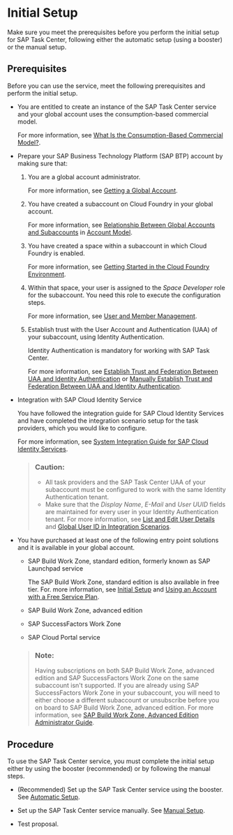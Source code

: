 <!-- loio834769400794464489f390350a82bbd6 -->

# Initial Setup

Make sure you meet the prerequisites before you perform the initial setup for SAP Task Center, following either the automatic setup \(using a booster\) or the manual setup.



<a name="loio834769400794464489f390350a82bbd6__section_z3b_p3y_x5b"/>

## Prerequisites

Before you can use the service, meet the following prerequisites and perform the initial setup.

-   You are entitled to create an instance of the SAP Task Center service and your global account uses the consumption-based commercial model.

    For more information, see [What Is the Consumption-Based Commercial Model?](https://help.sap.com/products/BTP/65de2977205c403bbc107264b8eccf4b/7047eb4a15a84ac7be3c8612179e6d1f.html).

-   Prepare your SAP Business Technology Platform \(SAP BTP\) account by making sure that:

    1.  You are a global account administrator.

        For more information, see [Getting a Global Account](https://help.sap.com/viewer/65de2977205c403bbc107264b8eccf4b/Cloud/en-US/d61c2819034b48e68145c45c36acba6e.html#loiod61c2819034b48e68145c45c36acba6e).

    2.  You have created a subaccount on Cloud Foundry in your global account.

        For more information, see [Relationship Between Global Accounts and Subaccounts](https://help.sap.com/viewer/3504ec5ef16548778610c7e89cc0eac3/Cloud/en-US/8ed4a705efa0431b910056c0acdbf377.html#loioeeda449cf252418a97e0f7c9abd30b9a) in [Account Model](https://help.sap.com/viewer/3504ec5ef16548778610c7e89cc0eac3/Cloud/en-US/8ed4a705efa0431b910056c0acdbf377.html).

    3.  You have created a space within a subaccount in which Cloud Foundry is enabled.

        For more information, see [Getting Started in the Cloud Foundry Environment](https://help.sap.com/viewer/65de2977205c403bbc107264b8eccf4b/Cloud/en-US/b328cc89ea14484d9655b8cfb8efb508.html).

    4.  Within that space, your user is assigned to the *Space Developer* role for the subaccount. You need this role to execute the configuration steps.

        For more information, see [User and Member Management](https://help.sap.com/viewer/3504ec5ef16548778610c7e89cc0eac3/Cloud/en-US/cc1c676b43904066abb2a4838cbd0c37.html).

    5.  Establish trust with the User Account and Authentication \(UAA\) of your subaccount, using Identity Authentication.

        Identity Authentication is mandatory for working with SAP Task Center.

        For more information, see [Establish Trust and Federation Between UAA and Identity Authentication](https://help.sap.com/docs/BTP/65de2977205c403bbc107264b8eccf4b/161f8f0cfac64c4fa2d973bc5f08a894.html) or [Manually Establish Trust and Federation Between UAA and Identity Authentication](https://help.sap.com/docs/BTP/65de2977205c403bbc107264b8eccf4b/7c6aa87459764b179aeccadccd4f91f3.html).


-   Integration with SAP Cloud Identity Service

    You have followed the integration guide for SAP Cloud Identity Services and have completed the integration scenario setup for the task providers, which you would like to configure.

    For more information, see [System Integration Guide for SAP Cloud Identity Services](https://help.sap.com/viewer/b95c3d5bab324a3a8409eee5267a5b75/Cloud/en-US).

    > ### Caution:  
    > -   All task providers and the SAP Task Center UAA of your subaccount must be configured to work with the same Identity Authentication tenant.
    > -   Make sure that the *Display Name*, *E-Mail* and *User UUID* fields are maintained for every user in your Identity Authentication tenant. For more information, see [List and Edit User Details](https://help.sap.com/docs/IDENTITY_AUTHENTICATION/6d6d63354d1242d185ab4830fc04feb1/045cb01bd2034b05a69e1a626e46570f.html) and [Global User ID in Integration Scenarios](https://help.sap.com/docs/SAP_CLOUD_IDENTITY/b95c3d5bab324a3a8409eee5267a5b75/a04611df60404a248a7a8089c85b9761.html).

-   You have purchased at least one of the following entry point solutions and it is available in your global account.

    -   SAP Build Work Zone, standard edition, formerly known as SAP Launchpad service

        The SAP Build Work Zone, standard edition is also available in free tier. For. more information, see [Initial Setup](https://help.sap.com/viewer/8c8e1958338140699bd4811b37b82ece/Cloud/en-US/fd79b232967545569d1ae4d8f691016b.html) and [Using an Account with a Free Service Plan](https://help.sap.com/docs/Launchpad_Service/8c8e1958338140699bd4811b37b82ece/1868e0dd101a4aa78b75e49ab46c992a.html).

    -   SAP Build Work Zone, advanced edition

    -   SAP SuccessFactors Work Zone

    -   SAP Cloud Portal service


    > ### Note:  
    > Having subscriptions on both SAP Build Work Zone, advanced edition and SAP SuccessFactors Work Zone on the same subaccount isn't supported. If you are already using SAP SuccessFactors Work Zone in your subaccount, you will need to either choose a different subaccount or unsubscribe before you on board to SAP Build Work Zone, advanced edition. For more information, see [SAP Build Work Zone, Advanced Edition Administrator Guide](https://help.sap.com/docs/WZ/b03c84105ff74f809631e494bd612e83/9e78b62e8d2a4e1b928d85d22fe957a7.html#create-a-subaccount).




<a name="loio834769400794464489f390350a82bbd6__section_ssw_jb2_2vb"/>

## Procedure

To use the SAP Task Center service, you must complete the initial setup either by using the booster \(recommended\) or by following the manual steps.

-   \(Recommended\) Set up the SAP Task Center service using the booster. See [Automatic Setup](automatic-setup-3a49967.md).

-   Set up the SAP Task Center service manually. See [Manual Setup](manual-setup-0f00d3d.md).
-   Test proposal.


